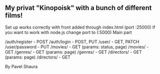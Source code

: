 ## My privat "Kinopoisk" with a bunch of different films!

Set up works correctly with front added through index.html (port :25000)
If you want to work with node.js change port to (:5000)
Main part

/auth/register - POST
/auth/login - POST, PUT
/user/ - GET, PATCH
/user/password - PUT
/movies/ - GET (params: status, page)
/movies/ - GET
/genres/ - GET (params: page)
/genres/ - GET
/directors/ - GET (params: page)
/directors/ - GET


By Pavel Shaura
